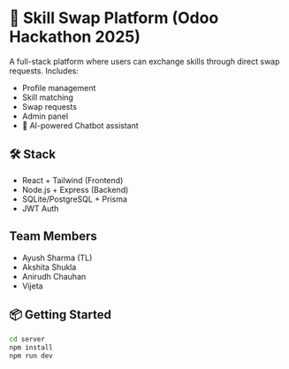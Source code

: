 # 🧠 Skill Swap Platform (Odoo Hackathon 2025)

A full-stack platform where users can exchange skills through direct swap requests. Includes:

- Profile management
- Skill matching
- Swap requests
- Admin panel
- 🤖 AI-powered Chatbot assistant

## 🛠️ Stack
- React + Tailwind (Frontend)
- Node.js + Express (Backend)
- SQLite/PostgreSQL + Prisma
- JWT Auth

## Team Members
- Ayush Sharma (TL)
- Akshita Shukla
- Anirudh Chauhan
- Vijeta

## 📦 Getting Started

```bash
cd server
npm install
npm run dev



